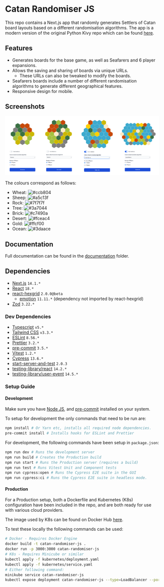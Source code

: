 # Catan Randomiser JS

This repo contains a Next.js app that randomly generates Settlers of Catan board layouts based on a different randomisation
algorithms. The app is a modern version of the original Python Kivy repo which can be found
[here](https://github.com/stuart-bradley/Catan-Randomiser).

## Features

- Generates boards for the base game, as well as Seafarers and 6 player expansions.
- Allows the saving and sharing of boards via unique URLs.
  - These URLs can also be tweaked to modify the boards.
- Seafarers boards include a number of different randomisation algorithms to generate different geographical features.
- Responsive design for mobile.

## Screenshots

![Screenshots of various types of board generation](documentation/images/catan-randomiser-js-examples.png)

The colours correspond as follows:

- Wheat: ![#ccb804](https://placehold.co/15x15/ccb804/ccb804.png)
- Sheep: ![#a5c13f](https://placehold.co/15x15/a5c13f/a5c13f.png)
- Rock: ![#7f7f7f](https://placehold.co/15x15/7f7f7f/7f7f7f.png)
- Tree: ![#3a7044](https://placehold.co/15x15/3a7044/3a7044.png)
- Brick: ![#c7490a](https://placehold.co/15x15/c7490a/c7490a.png)
- Desert: ![#fceac4](https://placehold.co/15x15/fceac4/fceac4.png)
- Gold: ![#ffcf00](https://placehold.co/15x15/ffcf00/ffcf00.png)
- Ocean: ![#3daace](https://placehold.co/15x15/3daace/3daace.png)

## Documentation

Full documentation can be found in the [documentation](documentation) folder.

## Dependencies

- [Next.js](https://nextjs.org/) `14.1.*`
- [React](https://react.dev/) `18.*`
- [react-hexgrid](https://github.com/Hellenic/react-hexgrid) `2.0.0@beta`
  - [emotion](https://emotion.sh/docs/introduction) `11.11.*` (dependency not imported by react-hexgrid)
- [Zod](https://zod.dev/) `3.22.*`

### Dev Dependencies

- [Typescript](https://www.typescriptlang.org/) `v5.*`
- [Tailwind CSS](https://tailwindcss.com/) `v3.3.*`
- [ESLint](https://eslint.org/) `8.56.*`
- [Prettier](https://prettier.io/) `3.2.*`
- [pre-commit](https://pre-commit.com/) `3.5.*`
- [Vitest](https://vitest.dev/) `1.2.*`
- [Cypress](https://www.cypress.io/) `13.6.*`
- [start-server-and-test](https://github.com/bahmutov/start-server-and-test) `2.0.3`
- [testing-library/react](https://testing-library.com/docs/react-testing-library/intro) `14.2.*`
- [testing-library/user-event](https://testing-library.com/docs/user-event/intro) `14.5.*`

### Setup Guide

#### Development

Make sure you have [Node JS](https://nodejs.org/en), and [pre-commit](https://pre-commit.com/) installed on your system.

To setup for development the only commands that need to be run are:

```bash
npm install # Or Yarn etc, installs all required node dependencies.
pre-commit install # Installs hooks for ESLint and Prettier
```

For development, the following commands have been setup in `package.json`:

```bash
npm run dev # Runs the development server
npm run build # Creates the Production build
npm run start # Runs the Production server (requires a build)
npm run test # Runs Vitest Unit and Component tests
npm run cypress:open # Runs the Cypress E2E suite in the GUI
npm run cypress:ci # Runs the Cypress E2E suite in headless mode.
```

#### Production

For a Production setup, both a Dockerfile and Kubernetes (K8s) configuration have been included in the repo, and are
both ready for use with various cloud providers.

The image used by K8s can be found on Docker Hub [here](https://hub.docker.com/repository/docker/stuartbradley/catan-randomiser-js).

To test these locally the following commands can be used:

```bash
# Docker - Requires Docker Engine
docker build -t catan-randomiser-js .
docker run -p 3000:3000 catan-randomiser-js
# K8s - Requires Minicube or similar
kubectl apply -f kubernetes/deployment.yaml
kubectl apply -f kubernetes/service.yaml
# Either following command:
minikube service catan-randomiser-js
kubectl expose deployment catan-randomiser-js --type=LoadBalancer --port=3000
```
